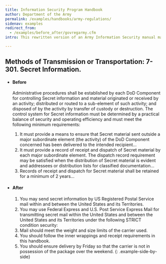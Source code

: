 ```yaml
---
title: Information Security Program Handbook
author: Department of the Army
permalink: /examples/handbooks/army-regulations/
sidenav: examples
redirect_from:
  - /examples/before_after/govregarmy.cfm
intro: This rewritten version of an Army Information Security manual makes good use of subsections and white space and eliminates irrelevant information.

---
```


## Methods of Transmission or Transportation: 7-301\. Secret Information.

* #### Before

  Administrative procedures shall be established by each DoD Component for controlling Secret information and material originated or received by an activity; distributed or routed to a sub-element of such activity; and disposed of by the activity by transfer of custody or destruction. The control system for Secret information must be determined by a practical balance of security and operating efficiency and must meet the following minimum requirements:

  1. It must provide a means to ensure that Secret material sent outside a major subordinate element (the activity) of the DoD Component concerned has been delivered to the intended recipient...
  2. It must provide a record of receipt and dispatch of Secret material by each major subordinate element. The dispatch record requirement may be satisfied when the distribution of Secret material is evident and addressees or distribution lists for classified documentation...
  3. Records of receipt and dispatch for Secret material shall be retained for a minimum of 2 years...

* #### After

  1. You may send secret information by US Registered Postal Service mail within and between the United States and its Territories.
  2. You may use Federal Express and U.S. Post Service Express Mail for transmitting secret mail within the United States and between the United States and its Territories under the following STRICT condition security:
  3. Mail should meet the weight and size limits of the carrier used.
  4. You should follow the inner wrappings and receipt requirements in this handbook.
  5. You should ensure delivery by Friday so that the carrier is not in possession of the package over the weekend.
{: .example-side-by-side}
